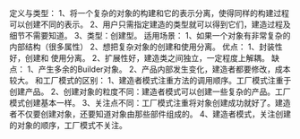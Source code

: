定义与类型：
	1、将一个复杂的对象的构建和它的表示分离，使得同样的构建过程可以创建不同的表示。
	2、用户只需指定建造的类型就可以得到它们，建造过程及细节不需要知道。
	3、类型：创建型。
适用场景：
	1、如果一个对象有非常复杂的内部结构（很多属性）
	2、想把复杂对象的创建和使用分离。
优点：
	1、封装性好，创建和 使用分离。
	2、扩展性好，建造类之间独立，一定程度上解耦。
缺点：
	1、产生多余的Builder对象。
	2、产品内部发生变化，建造者都要修改，成本较大。
和工厂模式的区别：
	1、建造者模式注重方法的调用顺序。工厂模式注重于创建产品。
	2、创建对象的粒度不同：建造者模式可以创建一些复杂的产品。工厂模式创建基本一样。
	3、关注点不同：工厂模式注重将对象创建成功就好了。建造者不仅要创建对象，还要知道对象由那些部件组成的。
4、建造者模式，关注创建的对象的顺序，工厂模式不关注。